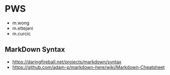 # PWS
  - m.wong
  - m.ettejani
  - m.curcic
 
## MarkDown Syntax
  - https://daringfireball.net/projects/markdown/syntax
  - https://github.com/adam-p/markdown-here/wiki/Markdown-Cheatsheet
